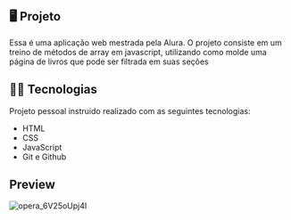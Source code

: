 ## 🖥️ Projeto

Essa é uma aplicação web mestrada pela Alura. O projeto consiste em um treino de métodos de array em javascript, utilizando como molde uma página de livros que pode ser filtrada em suas seções

## 👨‍💻 Tecnologias
Projeto pessoal instruido realizado com as seguintes tecnologias:

- HTML
- CSS
- JavaScript
- Git e Github

## Preview


![opera_6V25oUpj4I](https://github.com/NicholasAntonio/alura-books-page/assets/132156803/69591f3e-1281-49cf-bb66-f6151018e6d8)
